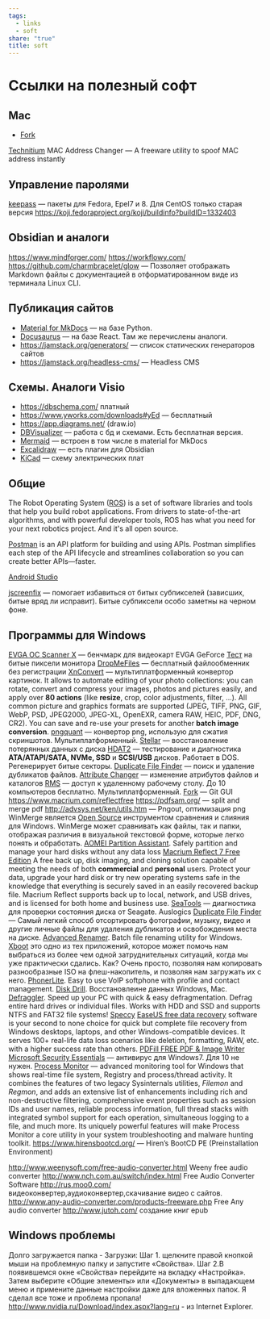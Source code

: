 ```yaml
---
tags:
  - links
  - soft
share: "true"
title: soft
---
```

# Ссылки на полезный софт
## Mac
- [Fork](https://git-fork.com/)

[Technitium](https://technitium.com/tmac/) MAC Address Changer — A freeware utility to spoof MAC address instantly
## Управление паролями
[keepass](https://koji.fedoraproject.org/koji/packageinfo?packageID=18549)  — пакеты для Fedora, Epel7 и 8. Для CentOS только старая версия https://koji.fedoraproject.org/koji/buildinfo?buildID=1332403
## Obsidian и аналоги
https://www.mindforger.com/
https://workflowy.com/
https://github.com/charmbracelet/glow — Позволяет отображать Markdown файлы с документацией в отформатированном виде из терминала Linux CLI.

## Публикация сайтов
- [Material for MkDocs](https://squidfunk.github.io/mkdocs-material/) — на базе Python.
- [Docusaurus](https://docusaurus.io/docs) — на базе React. Там же перечислены аналоги.
- https://jamstack.org/generators/ — список статических генераторов сайтов
- https://jamstack.org/headless-cms/ — Headless CMS
##  Схемы. Аналоги Visio
- https://dbschema.com/  платный
- https://www.yworks.com/downloads#yEd — бесплатный
- https://app.diagrams.net/  (draw.io)
- [DBVisualizer](https://www.dbvis.com/) — работа с бд и схемами. Есть бесплатная версия.
- [Mermaid](https://mermaid.js.org/) — встроен в том числе в material for MkDocs
- [Excalidraw](https://excalidraw.com/) — есть плагин для Obsidian
- [KiCad](https://www.kicad.org/) — схему электрических плат


## Общие
The Robot Operating System ([ROS](https://www.ros.org/)) is a set of software libraries and tools that help you build robot applications. From drivers to state-of-the-art algorithms, and with powerful developer tools, ROS has what you need for your next robotics project. And it's all open source.

[Postman](https://www.postman.com/) is an API platform for building and using APIs. Postman simplifies each step of the API lifecycle and streamlines collaboration so you can create better APIs—faster.

[Android Studio](https://developer.android.com/studio)

[jscreenfix](https://www.jscreenfix.com/) — помогает избавиться от битых субпикселей (зависших, битые вряд ли исправит). Битые субпиксели особо заметны на черном фоне.

## Программы для Windows
[EVGA OC Scanner X](https://www.evga.com/ocscanner/) — бенчмарк для видеокарт EVGA GeForce
[Тест](https://jasonfarrell.com/misc/deadpixeltest.php) на битые пиксели монитора
[DropMeFiles](https://dropmefiles.com/) — бесплатный файлообменник без регистрации
[XnConvert](https://www.xnview.com/en/xnconvert/#downloads) — мультиплатформенный конвертор картинок. It allows to automate editing of your photo collections: you can rotate, convert and compress your images, photos and pictures easily, and apply over **80 actions** (like **resize**, crop, color adjustments, filter, ...). All common picture and graphics formats are supported (JPEG, TIFF, PNG, GIF, WebP, PSD, JPEG2000, JPEG-XL, OpenEXR, camera RAW, HEIC, PDF, DNG, CR2). You can save and re-use your presets for another **batch image conversion**.
[pngquant](https://pngquant.org/) — конвертор png, использую для сжатия скриншотов. Мультиплатформенный.
[Stellar](https://www.stellarinfo.com/) — восстановление потерянных данных с диска
[HDAT2](https://www.hdat2.com/) — тестирование и диагностика **ATA/ATAPI/SATA, NVMe, SSD** и **SCSI/USB** дисков. Работает в DOS. Регенерирует битые секторы.
[Duplicate File Finder](https://www.auslogics.com/ru/software/duplicate-file-finder/) — поиск и удаление дубликатов файлов.
[Attribute Changer](https://www.petges.lu/) — изменение атрибутов файлов и каталогов
[RMS](https://rmansys.ru/files/) — доступ к удаленному рабочему столу. До 10 компьютеров бесплатно. Мультиплатформенный.
[Fork](https://git-fork.com/) — Git GUI
https://www.macrium.com/reflectfree
https://pdfsam.org/  — split and merge pdf
http://advsys.net/ken/utils.htm — Pngout, оптимизация png
WinMerge является [Open Source](https://winmerge.org/source-code/) инструментом сравнения и слияния для Windows. WinMerge может сравнивать как файлы, так и папки, отображая различия в визуальной текстовой форме, которые легко понять и обработать.
[AOMEI Partition Assistant](https://www.aomeitech.com/aomei-partition-assistant.html). Safely partition and manage your hard disks without any data loss
[Macrium Reflect 7 Free Edition](https://www.macrium.com/reflectfree) A free back up, disk imaging, and cloning solution capable of meeting the needs of both **commercial** and **personal** users. Protect your data, upgrade your hard disk or try new operating systems safe in the knowledge that everything is securely saved in an easily recovered backup file. Macrium Reflect supports back up to local, network, and USB drives, and is licensed for both home and business use.
[SeaTools](https://www.seagate.com/ru/ru/support/downloads/seatools/#downloads) — диагностика для проверки состояния диска от Seagate.
Auslogics [Duplicate File Finder](https://www.auslogics.com/ru/software/duplicate-file-finder/?mode=desktop) — Самый легкий способ отсортировать фотографии, музыку, видео и другие личные файлы для удаления дубликатов и освобождения места на диске.
[Advanced Renamer](https://www.advancedrenamer.com/). Batch file renaming utility for Windows.
[Xboot](https://xboot.ru.uptodown.com/windows) это одно из тех приложений, которое может помочь нам выбраться из более чем одной затруднительных ситуаций, когда мы уже практически сдались. Как? Очень просто, позволяя нам копировать разнообразные ISO на флеш-накопитель, и позволяя нам загружать их с него.
[PhonerLite](http://phonerlite.de/download_en.htm). Easy to use VoIP softphone with profile and contact management.
[Disk Drill](https://www.cleverfiles.com/ru/data-recovery-software.html). Восстановлеине данных Windows, Mac.
[Defraggler](https://www.ccleaner.com/defraggler). Speed up your PC with quick & easy defragmentation. Defrag entire hard drives or individual files. Works with HDD and SSD and supports NTFS and FAT32 file systems!
[Speccy](https://www.ccleaner.com/speccy/download)
[EaseUS free data recovery](https://www.easeus.com/datarecoverywizard/free-data-recovery-software.htm) software is your second to none choice for quick but complete file recovery from Windows desktops, laptops, and other Windows-compatible devices. It serves 100+ real-life data loss scenarios like deletion, formatting, RAW, etc. with a higher success rate than others.
[PDFill FREE PDF & Image Writer](https://www.pdfill.com/freewriter.html)
[Microsoft Security Essentials](https://www.microsoft.com/ru-ru/download/details.aspx?id=5201)  — антивирус для Windows7. Для 10 не нужен.
[Process Monitor](https://docs.microsoft.com/en-us/sysinternals/downloads/procmon) — advanced monitoring tool for Windows that shows real-time file system, Registry and process/thread activity. It combines the features of two legacy Sysinternals utilities, _Filemon_ and _Regmon_, and adds an extensive list of enhancements including rich and non-destructive filtering, comprehensive event properties such as session IDs and user names, reliable process information, full thread stacks with integrated symbol support for each operation, simultaneous logging to a file, and much more. Its uniquely powerful features will make Process Monitor a core utility in your system troubleshooting and malware hunting toolkit.
https://www.hirensbootcd.org/  — Hiren’s BootCD PE (Preinstallation Environment)

http://www.weenysoft.com/free-audio-converter.html  Weeny free audio converter
http://www.nch.com.au/switch/index.html Free Audio Converter Software
http://rus.moo0.com/  видеоконвертер,аудиоконвертер,скачивание видео с сайтов.
http://www.any-audio-converter.com/products-freeware.php   Free Any audio converter
http://www.jutoh.com/   создание книг epub

## Windows проблемы
Долго загружается папка - Загрузки:
Шаг 1. щелкните правой кнопкой мыши на проблемную папку и запустите «Свойства».
Шаг 2.В появившемся окне «Свойства» перейдите на вкладку «Настройка». Затем выберите «Общие элементы» или «Документы» в выпадающем меню и примените данные настройки даже для вложенных папок. Я сделал все тоже и проблема пропала!
http://www.nvidia.ru/Download/index.aspx?lang=ru - из Internet Explorer.
